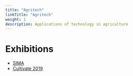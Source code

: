```yaml
---
title: "Agritech"
linkTitle: "Agritech"
weight: 1
description: Applications of technology in agriculture
---
```


# Exhibitions
* [SIMA](https://en.simaonline.com/)
* [Cultivate 2019](http://www.cultivate19.org/)
